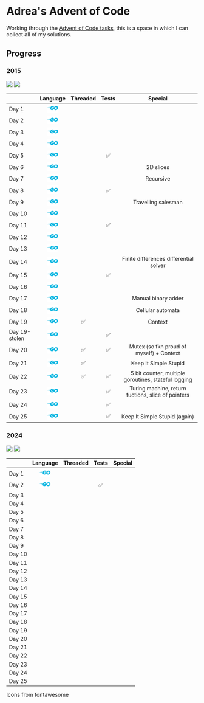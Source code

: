 # Adrea's Advent of Code

Working through the [Advent of Code tasks](https://adventofcode.com), this is a space in which I can collect all of my solutions.

## Progress

### 2015

![](<https://img.shields.io/badge/Stars%20(2015)%20⭐-50-yellow>) ![](<https://img.shields.io/badge/Days%20(2015)-25-red>)

|               |                                              Language                                               |      Threaded      |       Tests        |                       Special                        |
| :------------ | :-------------------------------------------------------------------------------------------------: | :----------------: | :----------------: | :--------------------------------------------------: |
| Day 1         |    <a href="2015/01/README.md"><img src="icons/golang.svg" alt="GoLang" style="width:2em;"></a>     |                    |                    |                                                      |
| Day 2         |    <a href="2015/02/README.md"><img src="icons/golang.svg" alt="GoLang" style="width:2em;"></a>     |                    |                    |                                                      |
| Day 3         |    <a href="2015/03/README.md"><img src="icons/golang.svg" alt="GoLang" style="width:2em;"></a>     |                    |                    |                                                      |
| Day 4         |    <a href="2015/04/README.md"><img src="icons/golang.svg" alt="GoLang" style="width:2em;"></a>     |                    |                    |                                                      |
| Day 5         |    <a href="2015/05/README.md"><img src="icons/golang.svg" alt="GoLang" style="width:2em;"></a>     |                    | :white_check_mark: |                                                      |
| Day 6         |    <a href="2015/06/README.md"><img src="icons/golang.svg" alt="GoLang" style="width:2em;"></a>     |                    |                    |                      2D slices                       |
| Day 7         |    <a href="2015/07/README.md"><img src="icons/golang.svg" alt="GoLang" style="width:2em;"></a>     |                    |                    |                      Recursive                       |
| Day 8         |    <a href="2015/08/README.md"><img src="icons/golang.svg" alt="GoLang" style="width:2em;"></a>     |                    | :white_check_mark: |                                                      |
| Day 9         |    <a href="2015/09/README.md"><img src="icons/golang.svg" alt="GoLang" style="width:2em;"></a>     |                    |                    |                 Travelling salesman                  |
| Day 10        |    <a href="2015/10/README.md"><img src="icons/golang.svg" alt="GoLang" style="width:2em;"></a>     |                    |                    |                                                      |
| Day 11        |    <a href="2015/11/README.md"><img src="icons/golang.svg" alt="GoLang" style="width:2em;"></a>     |                    | :white_check_mark: |                                                      |
| Day 12        |    <a href="2015/12/README.md"><img src="icons/golang.svg" alt="GoLang" style="width:2em;"></a>     |                    |                    |                                                      |
| Day 13        |    <a href="2015/13/README.md"><img src="icons/golang.svg" alt="GoLang" style="width:2em;"></a>     |                    |                    |                                                      |
| Day 14        |    <a href="2015/14/README.md"><img src="icons/golang.svg" alt="GoLang" style="width:2em;"></a>     |                    |                    |        Finite differences differential solver        |
| Day 15        |    <a href="2015/15/README.md"><img src="icons/golang.svg" alt="GoLang" style="width:2em;"></a>     |                    | :white_check_mark: |                                                      |
| Day 16        |    <a href="2015/16/README.md"><img src="icons/golang.svg" alt="GoLang" style="width:2em;"></a>     |                    |                    |                                                      |
| Day 17        |    <a href="2015/17/README.md"><img src="icons/golang.svg" alt="GoLang" style="width:2em;"></a>     |                    |                    |                 Manual binary adder                  |
| Day 18        |    <a href="2015/18/README.md"><img src="icons/golang.svg" alt="GoLang" style="width:2em;"></a>     |                    |                    |                  Cellular automata                   |
| Day 19        |    <a href="2015/19/README.md"><img src="icons/golang.svg" alt="GoLang" style="width:2em;"></a>     | :white_check_mark: |                    |                       Context                        |
| Day 19-stolen | <a href="2015/19-stolen/README.md"><img src="icons/golang.svg" alt="GoLang" style="width:2em;"></a> |                    | :white_check_mark: |                                                      |
| Day 20        |    <a href="2015/20/README.md"><img src="icons/golang.svg" alt="GoLang" style="width:2em;"></a>     | :white_check_mark: | :white_check_mark: |       Mutex (so fkn proud of myself) + Context       |
| Day 21        |    <a href="2015/21/README.md"><img src="icons/golang.svg" alt="GoLang" style="width:2em;"></a>     | :white_check_mark: |                    |                Keep It Simple Stupid                 |
| Day 22        |    <a href="2015/22/README.md"><img src="icons/golang.svg" alt="GoLang" style="width:2em;"></a>     | :white_check_mark: | :white_check_mark: | 5 bit counter, multiple goroutines, stateful logging |
| Day 23        |    <a href="2015/23/README.md"><img src="icons/golang.svg" alt="GoLang" style="width:2em;"></a>     |                    | :white_check_mark: |  Turing machine, return fuctions, slice of pointers  |
| Day 24        |    <a href="2015/24/README.md"><img src="icons/golang.svg" alt="GoLang" style="width:2em;"></a>     |                    | :white_check_mark: |                                                      |
| Day 25        |    <a href="2015/24/README.md"><img src="icons/golang.svg" alt="GoLang" style="width:2em;"></a>     |                    | :white_check_mark: |            Keep It Simple Stupid (again)             |

### 2024

![](<https://img.shields.io/badge/Stars%20(2024)%20⭐-4-yellow>) ![](<https://img.shields.io/badge/Days%20(2024)-2-red>)

|        |                                           Language                                           | Threaded |       Tests        | Special |
| :----- | :------------------------------------------------------------------------------------------: | :------: | :----------------: | :-----: |
| Day 1  | <a href="2024/01/README.md"><img src="icons/golang.svg" alt="GoLang" style="width:2em;"></a> |          |                    |         |
| Day 2  | <a href="2024/02/README.md"><img src="icons/golang.svg" alt="GoLang" style="width:2em;"></a> |          | :white_check_mark: |         |
| Day 3  |                                                                                              |          |                    |         |
| Day 4  |                                                                                              |          |                    |         |
| Day 5  |                                                                                              |          |                    |         |
| Day 6  |                                                                                              |          |                    |         |
| Day 7  |                                                                                              |          |                    |         |
| Day 8  |                                                                                              |          |                    |         |
| Day 9  |                                                                                              |          |                    |         |
| Day 10 |                                                                                              |          |                    |         |
| Day 11 |                                                                                              |          |                    |         |
| Day 12 |                                                                                              |          |                    |         |
| Day 13 |                                                                                              |          |                    |         |
| Day 14 |                                                                                              |          |                    |         |
| Day 15 |                                                                                              |          |                    |         |
| Day 16 |                                                                                              |          |                    |         |
| Day 17 |                                                                                              |          |                    |         |
| Day 18 |                                                                                              |          |                    |         |
| Day 19 |                                                                                              |          |                    |         |
| Day 20 |                                                                                              |          |                    |         |
| Day 21 |                                                                                              |          |                    |         |
| Day 22 |                                                                                              |          |                    |         |
| Day 23 |                                                                                              |          |                    |         |
| Day 24 |                                                                                              |          |                    |         |
| Day 25 |                                                                                              |          |                    |         |

Icons from fontawesome
